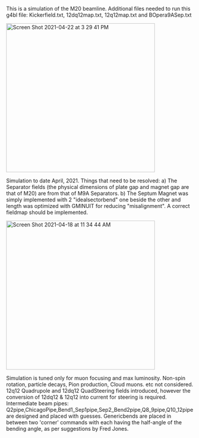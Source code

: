 

This is a simulation of the M20 beamline.
  Additional files needed to run this g4bl file:
  Kickerfield.txt, 12dq12map.txt, 12q12map.txt and
  BOpera9ASep.txt


<img width="400" alt="Screen Shot 2021-04-22 at 3 29 41 PM" src="https://user-images.githubusercontent.com/53085784/190866403-178dc4a8-34e9-4afd-9318-3ab0aa83818a.png">

Simulation to date April, 2021.
	Things that need to be resolved: 
		a) The Separator fields (the physical dimensions of plate gap and magnet gap are that of M20) are from that of M9A Separators.
		b) The Septum Magnet was simply implemented with 2 "idealsectorbend" one beside the other and length was optimized with GMINUIT for reducing 
    "misalignment". A correct fieldmap should be implemented.

<img width="400" alt="Screen Shot 2021-04-18 at 11 34 44 AM" src="https://user-images.githubusercontent.com/53085784/190867019-cf4e53fb-f660-406d-871a-05e833fa1330.png">

Simulation is tuned only for muon focusing and max luminosity. Non-spin rotation, particle decays, Pion production, Cloud muons. etc not considered. 12q12 Quadrupole and 12dq12 QuadSteering fields introduced, however the conversion of 12dq12 & 12q12 into current for steering is required. Intermediate beam pipes: Q2pipe,ChicagoPipe,Bend1_Sep1pipe,Sep2_Bend2pipe,Q8_9pipe,Q10_12pipe are designed and placed with guesses. Genericbends are placed in between two 'corner' commands with each having the half-angle of the bending angle, as per suggestions by Fred Jones.
  
  
